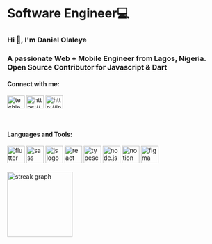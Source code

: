# Software Engineer💻

<h3 align="left">Hi 👋, I'm Daniel Olaleye</h1>


<!-- Introduction & About-->

<h3 align="left">A passionate Web + Mobile Engineer from Lagos, Nigeria. Open Source Contributor for Javascript & Dart</h3>


<!-- Social Links-->


<h4 align="left">Connect with me:</h4>
<p align="left">
<a href="https://twitter.com/techiedan_" target="blank"><img align="center" src="https://raw.githubusercontent.com/rahuldkjain/github-profile-readme-generator/master/src/images/icons/Social/twitter.svg" alt="techiedan_" height="30" width="40" /></a>
<a href="https://linkedin.com/in/https://www.linkedin.com/in/daniel-olaleye-16ab7b369/" target="blank"><img align="center" src="https://raw.githubusercontent.com/rahuldkjain/github-profile-readme-generator/master/src/images/icons/Social/linked-in-alt.svg" alt="https://www.linkedin.com/in/daniel-olaleye-16ab7b369/" height="30" width="40" /></a>
<a href="https://instagram.com/http://instagram.com/techiedan_" target="blank">  <img align="center" src="https://raw.githubusercontent.com/rahuldkjain/github-profile-readme-generator/master/src/images/icons/Social/instagram.svg" alt="http://instagram.com/techiedan_" height="30" width="40" /></a>
</p><br><!-- My Skills-->
<h4 align="left">Languages and Tools:</h4>
<div align="left">
  <img src="https://skillicons.dev/icons?i=flutter" height="40" alt="flutter logo"/>
    <img src="https://skillicons.dev/icons?i=sass" height="40" alt="sass logo" />
    <img src="https://skillicons.dev/icons?i=js" height="40" alt="js logo" />
    <img src="https://skillicons.dev/icons?i=react" height="40" alt="react logo" />
    <img src="https://skillicons.dev/icons?i=ts" height="40" alt="typescript logo" />
    <img src="https://skillicons.dev/icons?i=nodejs" height="40" alt="node.js logo"/>
     <img src="https://skillicons.dev/icons?i=notion" height="40" alt="notion logo"/>
    <img src="https://skillicons.dev/icons?i=figma" height="40" alt="figma logo"/>
    
  
  
</div><br><!--My Streaks-->

<div align="left">
  <img src="https://streak-stats.demolab.com?user=techie-dan&locale=en&mode=daily&theme=dracula&hide_border=false&border_radius=5&order=3" height="150" alt="streak graph"  />
</div>












